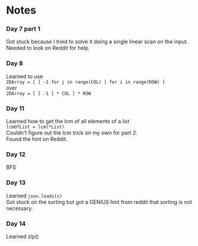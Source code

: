 # Notes

### Day 7 part 1
Got stuck because I tried to solve it doing a single linear scan on the input.  
Needed to look on Reddit for help.  

### Day 8
Learned to use  
``
2DArray = [ [ -1 for j in range(COL) ] for i in range(ROW) ]  
``  
over  
``
2DArray = [ [ -1 ] * COL ] * ROW
``  

### Day 11
Learned how to get the lcm of all elements of a list  
``
lcmOfList = lcm(*List)
``  
Couldn't figure out the lcm trick on my own for part 2.  
Found the hint on Reddit. 

### Day 12  
BFS  

### Day 13  
Learned ``json.loads(x)``  
Got stuck on the sorting but got a GENIUS hint from reddit that sorting is not necessary.  
  
### Day 14
Learned zip()